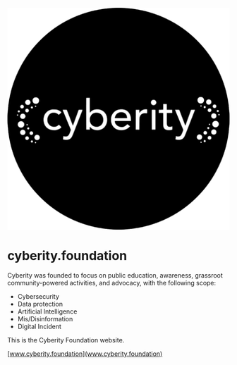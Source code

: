 ![cyberity foundation logo](https://github.com/CyberityFoundation/cyberity.foundation/blob/main/assets/img/logo_cyberity_vector_circle_trans_small.png)


# cyberity.foundation

Cyberity was founded to focus on public education, awareness, grassroot community-powered activities, and advocacy, with the following scope:

- Cybersecurity
- Data protection
- Artificial Intelligence
- Mis/Disinformation
- Digital Incident

This is the Cyberity Foundation website.

[www.cyberity.foundation](www.cyberity.foundation)